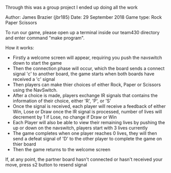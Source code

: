 Through this was a group project I ended up doing all the work

Author: James Brazier (jbr185)
Date: 29  September 2018
Game type: Rock Paper Scissors

To run our game, please open up a terminal inside our 
team430 directory and enter command "make program".

How it works:
 - Firstly a welcome screen will appear, requiring you push the navswitch down to start the game
 - Then the connection phase will occur, which the board sends a connect signal 'c' to another board, the game starts when both boards have received a 'c' signal
 - Then players can make thier choices of either Rock, Paper or Scissors using the NavSwitch.
 - After a choice is made, players exchange IR signals that contains the information of their choice, either 'R', 'P', or 'S'
 - Once the signal is received, each player will receive a feedback of either Win, Lose or Draw once the IR signal is processed, number of lives will decrement by 1 if Lose, no change if Draw or Win
 - Each Player will also be able to view their remaining lives by pushing the up or down on the navswitch, players start with 3 lives currently
 - The game completes when one player reaches 0 lives, they will then send a defeat signal of 'D' to the other player to complete the game on thier board
 - Then the game returns to the welcome screen

If, at any point, the partner board hasn't connected or hasn't received your move, press s2 button to resend signal
